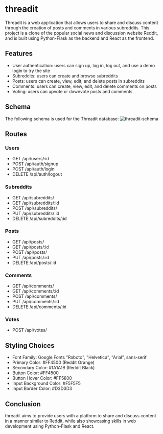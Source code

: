 # threadit

Threadit is a web application that allows users to share and discuss content through the creation of posts and comments in various subreddits. This project is a clone of the popular social news and discussion website Reddit, and is built using Python-Flask as the backend and React as the frontend.

## Features

* User authentication: users can sign up, log in, log out, and use a demo login to try the site
* Subreddits: users can create and browse subreddits
* Posts: users can create, view, edit, and delete posts in subreddits
* Comments: users can create, view, edit, and delete comments on posts
* Voting: users can upvote or downvote posts and comments

## Schema

The following schema is used for the Threadit database:
![threadit-schema](https://user-images.githubusercontent.com/47682357/226483795-5fd61572-04f9-4bea-8b45-03165e647c2b.png)


## Routes

### Users
* GET /api/users/:id
* POST /api/auth/signup
* POST /api/auth/login
* DELETE /api/auth/logout

### Subreddits
* GET /api/subreddits/
* GET /api/subreddits/:id
* POST /api/subreddits/
* PUT /api/subreddits/:id
* DELETE /api/subreddits/:id

### Posts
* GET /api/posts/
* GET /api/posts/:id
* POST /api/posts/
* PUT /api/posts/:id
* DELETE /api/posts/:id

### Comments
* GET /api/comments/
* GET /api/comments/:id
* POST /api/comments/
* PUT /api/comments/:id
* DELETE /api/comments/:id

### Votes
* POST /api/votes/

## Styling Choices

* Font Family: Google Fonts "Roboto", "Helvetica", "Arial", sans-serif
* Primary Color: #FF4500 (Reddit Orange)
* Secondary Color: #1A1A1B (Reddit Black)
* Button Color: #FF4500
* Button Hover Color: #FF5800
* Input Background Color: #F5F5F5
* Input Border Color: #D3D3D3


## Conclusion
threadit aims to provide users with a platform to share and discuss content in a manner similar to Reddit, while also showcasing skills in web development using Python-Flask and React.
